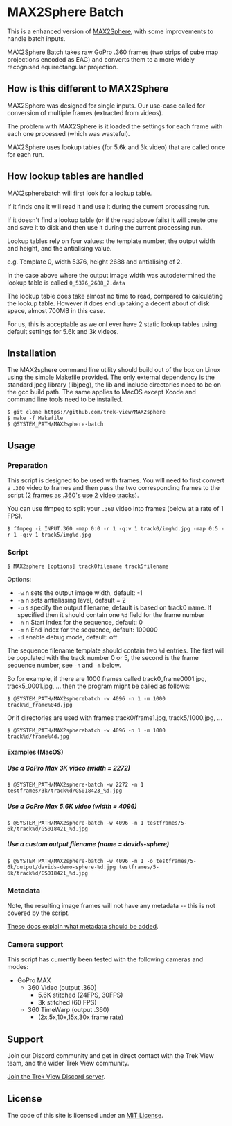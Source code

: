 # MAX2Sphere Batch

This is a enhanced version of [MAX2Sphere](https://github.com/trek-view/max2sphere), with some improvements to handle batch inputs.

MAX2Sphere Batch takes raw GoPro .360 frames (two strips of cube map projections encoded as EAC) and converts them to a more widely recognised equirectangular projection.

## How is this different to MAX2Sphere

MAX2Sphere was designed for single inputs. Our use-case called for conversion of multiple frames (extracted from videos).

The problem with MAX2Sphere is it loaded the settings for each frame with each one processed (which was wasteful).

MAX2Sphere uses lookup tables (for 5.6k and 3k video) that are called once for each run.

## How lookup tables are handled

MAX2spherebatch will first look for a lookup table.

If it finds one it will read it and use it during the current processing run.

If it doesn't find a lookup table (or if the read above fails) it will create one and save it to disk and then use it during the current processing run.

Lookup tables rely on four values: the template number, the output width and height, and the antialising value.

e.g. Template 0, width 5376, height 2688 and antialising of 2.

In the case above where the output image width was autodetermined the lookup table is called `0_5376_2688_2.data`

The lookup table does take almost no time to read, compared to calculating the lookup table. However it does end up taking a decent about of disk space, almost 700MB in this case.

For us, this is acceptable as we onl ever have 2 static lookup tables using default settings for 5.6k and 3k videos.


## Installation

The MAX2sphere command line utility should build out of the box on Linux using the simple Makefile provided. The only external dependency is the standard jpeg library (libjpeg), the lib and include directories need to be on the gcc build path. The same applies to MacOS except Xcode and command line tools need to be installed.

```
$ git clone https://github.com/trek-view/MAX2sphere
$ make -f Makefile
$ @SYSTEM_PATH/MAX2sphere-batch
```

## Usage

### Preparation

This script is designed to be used with frames. You will need to first convert a `.360` video to frames and then pass the two corresponding frames to the script ([2 frames as .360's use 2 video tracks](https://www.trekview.org/blog/2021/reverse-engineering-gopro-360-file-format-part-1/)).

You can use ffmpeg to split your `.360` video into frames (below at a rate of 1 FPS).

```
$ ffmpeg -i INPUT.360 -map 0:0 -r 1 -q:v 1 track0/img%d.jpg -map 0:5 -r 1 -q:v 1 track5/img%d.jpg
```

### Script

```
$ MAX2sphere [options] track0filename track5filename
```

Options:

* `-w` n sets the output image width, default: -1
* `-a` n sets antialiasing level, default = 2
* `-o` s specify the output filename, default is based on track0 name. If specified then it should contain one `%d` field for the frame number
* `-n` n Start index for the sequence, default: 0
* `-m` n End index for the sequence, default: 100000
* `-d` enable debug mode, default: off

The sequence filename template should contain two `%d` entries. The first will be populated with the track number 0 or 5, the second is the frame sequence number, see `-n` and `-m` below.

So for example, if there are 1000 frames called track0_frame0001.jpg, track5_0001.jpg, ... then the program might be called as follows:

```
$ @SYSTEM_PATH/MAX2spherebatch -w 4096 -n 1 -m 1000 track%d_frame%04d.jpg
```

Or if directories are used with frames track0/frame1.jpg, track5/1000.jpg, ...

```
$ @SYSTEM_PATH/MAX2spherebatch -w 4096 -n 1 -m 1000 track%d/frame%4d.jpg
```

#### Examples (MacOS)

##### Use a GoPro Max 3K video (width = 2272)

```
$ @SYSTEM_PATH/MAX2sphere-batch -w 2272 -n 1 testframes/3k/track%d/GS018423_%d.jpg
```

##### Use a GoPro Max 5.6K video (width = 4096)

```
$ @SYSTEM_PATH/MAX2sphere-batch -w 4096 -n 1 testframes/5-6k/track%d/GS018421_%d.jpg
```

##### Use a custom output filename (name = davids-sphere)

```
$ @SYSTEM_PATH/MAX2sphere-batch -w 4096 -n 1 -o testframes/5-6k/output/davids-demo-sphere-%d.jpg testframes/5-6k/track%d/GS018421_%d.jpg
```

### Metadata

Note, the resulting image frames will not have any metadata -- this is not covered by the script.

[These docs explain what metadata should be added](https://guides.trekview.org/explorer/developer-docs/sequence-functions/process#videos-360s).

### Camera support

This script has currently been tested with the following cameras and modes:

* GoPro MAX
	* 360 Video (output .360)
		* 5.6K stitched (24FPS, 30FPS)
		* 3k stitched (60 FPS)
	* 360 TimeWarp (output .360)
		* (2x,5x,10x,15x,30x frame rate)

## Support

Join our Discord community and get in direct contact with the Trek View team, and the wider Trek View community.

[Join the Trek View Discord server](https://discord.gg/ZVk7h9hCfw).

## License

The code of this site is licensed under an [MIT License](/LICENSE).